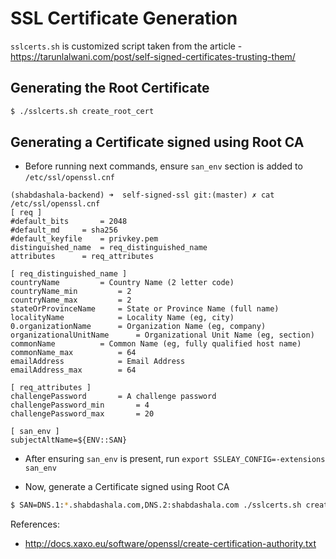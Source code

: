 SSL Certificate Generation
==========================

`sslcerts.sh` is customized script taken from the article - https://tarunlalwani.com/post/self-signed-certificates-trusting-them/


## Generating the Root Certificate
```bash
$ ./sslcerts.sh create_root_cert
```

## Generating a Certificate signed using Root CA

* Before running next commands, ensure `san_env` section is added to `/etc/ssl/openssl.cnf`

```
(shabdashala-backend) ➜  self-signed-ssl git:(master) ✗ cat /etc/ssl/openssl.cnf 
[ req ]
#default_bits		= 2048
#default_md		= sha256
#default_keyfile 	= privkey.pem
distinguished_name	= req_distinguished_name
attributes		= req_attributes

[ req_distinguished_name ]
countryName			= Country Name (2 letter code)
countryName_min			= 2
countryName_max			= 2
stateOrProvinceName		= State or Province Name (full name)
localityName			= Locality Name (eg, city)
0.organizationName		= Organization Name (eg, company)
organizationalUnitName		= Organizational Unit Name (eg, section)
commonName			= Common Name (eg, fully qualified host name)
commonName_max			= 64
emailAddress			= Email Address
emailAddress_max		= 64

[ req_attributes ]
challengePassword		= A challenge password
challengePassword_min		= 4
challengePassword_max		= 20

[ san_env ]
subjectAltName=${ENV::SAN}
```

* After ensuring `san_env` is present, run `export SSLEAY_CONFIG=-extensions san_env`

* Now, generate a Certificate signed using Root CA

```bash
$ SAN=DNS.1:*.shabdashala.com,DNS.2:shabdashala.com ./sslcerts.sh create_domain_cert '*.shabdashala.com'
```

References:
- http://docs.xaxo.eu/software/openssl/create-certification-authority.txt